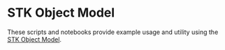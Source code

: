# STK Object Model

These scripts and notebooks provide example usage and utility using the [STK Object Model](https://help.agi.com/stkdevkit/index.htm).
